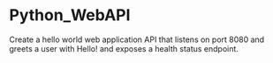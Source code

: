 # Python_WebAPI
Create a hello world web application API that listens on port 8080 and greets a user with Hello! and exposes a health status endpoint.



